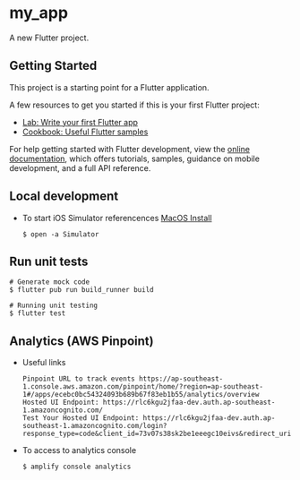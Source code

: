 # my_app

A new Flutter project.

## Getting Started

This project is a starting point for a Flutter application.

A few resources to get you started if this is your first Flutter project:

- [Lab: Write your first Flutter app](https://docs.flutter.dev/get-started/codelab)
- [Cookbook: Useful Flutter samples](https://docs.flutter.dev/cookbook)

For help getting started with Flutter development, view the
[online documentation](https://docs.flutter.dev/), which offers tutorials,
samples, guidance on mobile development, and a full API reference.

## Local development
- To start iOS Simulator referencences [MacOS Install](https://docs.flutter.dev/get-started/install/macos)
  ```shell
  $ open -a Simulator
  ```

## Run unit tests
```shell
# Generate mock code
$ flutter pub run build_runner build

# Running unit testing
$ flutter test
```

## Analytics (AWS Pinpoint)
* Useful links
  ```text
  Pinpoint URL to track events https://ap-southeast-1.console.aws.amazon.com/pinpoint/home/?region=ap-southeast-1#/apps/ecebc0bc54324093b689b67f83eb1b55/analytics/overview
  Hosted UI Endpoint: https://rlc6kgu2jfaa-dev.auth.ap-southeast-1.amazoncognito.com/
  Test Your Hosted UI Endpoint: https://rlc6kgu2jfaa-dev.auth.ap-southeast-1.amazoncognito.com/login?response_type=code&client_id=73v07s38sk2be1eeegc10eivs&redirect_uri=dealgether://
  ```
* To access to analytics console
  ```shell
  $ amplify console analytics
  ```
